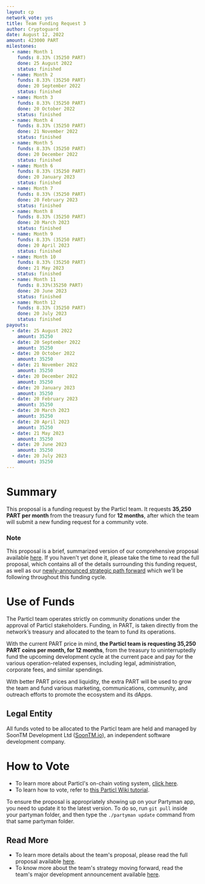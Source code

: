 ```yaml
---
layout: cp
network_vote: yes
title: Team Funding Request 3
author: Cryptoguard
date: August 12, 2022
amount: 423000 PART
milestones:
  - name: Month 1
    funds: 8.33% (35250 PART)
    done: 25 August 2022
    status: finished
  - name: Month 2
    funds: 8.33% (35250 PART)
    done: 20 September 2022
    status: finished
  - name: Month 3
    funds: 8.33% (35250 PART)
    done: 20 October 2022
    status: finished
  - name: Month 4
    funds: 8.33% (35250 PART)
    done: 21 November 2022
    status: finished
  - name: Month 5
    funds: 8.33% (35250 PART)
    done: 20 December 2022
    status: finished
  - name: Month 6
    funds: 8.33% (35250 PART)
    done: 20 January 2023
    status: finished
  - name: Month 7
    funds: 8.33% (35250 PART)
    done: 20 February 2023
    status: finished
  - name: Month 8
    funds: 8.33% (35250 PART)
    done: 20 March 2023
    status: finished
  - name: Month 9
    funds: 8.33% (35250 PART)
    done: 20 April 2023
    status: finished
  - name: Month 10
    funds: 8.33% (35250 PART)
    done: 21 May 2023
    status: finished
  - name: Month 11
    funds: 8.33%(35250 PART)
    done: 20 June 2023
    status: finished
  - name: Month 12
    funds: 8.33% (35250 PART)
    done: 20 July 2023
    status: finished
payouts:
  - date: 25 August 2022
    amount: 35250
  - date: 20 September 2022
    amount: 35250
  - date: 20 October 2022
    amount: 35250
  - date: 21 November 2022
    amount: 35250
  - date: 20 December 2022
    amount: 35250
  - date: 20 January 2023
    amount: 35250
  - date: 20 February 2023
    amount: 35250
  - date: 20 March 2023
    amount: 35250
  - date: 20 April 2023
    amount: 35250
  - date: 21 May 2023
    amount: 35250
  - date: 20 June 2023
    amount: 35250
  - date: 20 July 2023
    amount: 35250
---
```


# Summary

This proposal is a funding request by the Particl team. It requests **35,250 PART per month** from the treasury fund for **12 months**, after which the team will submit a new funding request for a community vote.

### Note

This proposal is a brief, summarized version of our comprehensive proposal available [here](https://particl.news/team-funding-proposal-3). If you haven't yet done it, please take the time to read the full proposal, which contains all of the details surrounding this funding request, as well as our [newly-announced strategic path forward](https://particl.news/particls-next-evolutionary-leap-forward/) which we'll be following throughout this funding cycle.

# Use of Funds

The Particl team operates strictly on community donations under the approval of Particl stakeholders. Funding, in PART, is taken directly from the network’s treasury and allocated to the team to fund its operations. 

With the current PART price in mind, **the Particl team is requesting 35,250 PART coins per month, for 12 months**, from the treasury to uninterruptedly fund the upcoming development cycle at the current pace and pay for the various operation-related expenses, including legal, administration, corporate fees, and similar spendings. 

With better PART prices and liquidity, the extra PART will be used to grow the team and fund various marketing, communications, community, and outreach efforts to promote the ecosystem and its dApps.

## Legal Entity

All funds voted to be allocated to the Particl team are held and managed by SoonTM Development Ltd ([SoonTM.io](https://soontm.io)), an independent software development company.

# How to Vote

* To learn more about Particl's on-chain voting system, [click here](https://academy.particl.io/en/latest/in-depth/indepth_voting.html#).
* To learn how to vote, refer to [this Particl Wiki tutorial](https://particl.wiki/tutorial/staking/how-to-vote/).

To ensure the proposal is appropriately showing up on your Partyman app, you need to update it to the latest version. To do so, run `git pull` inside your partyman folder, and then type the `./partyman update` command from that same partyman folder.

## Read More

* To learn more details about the team's proposal, please read the full proposal available [here](https://particl.news/team-funding-proposal-3).
* To know more about the team's strategy moving forward, read the team's major development announcement available [here](https://particl.news/particls-next-evolutionary-leap-forward/).
